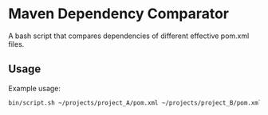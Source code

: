 # Maven Dependency Comparator

A bash script that compares dependencies of different effective pom.xml files.

## Usage

Example usage:

```bash
bin/script.sh ~/projects/project_A/pom.xml ~/projects/project_B/pom.xml
```
